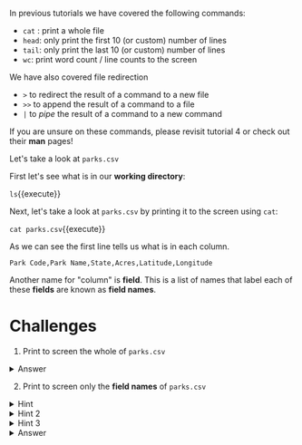In previous tutorials we have covered the following commands:

* `cat` : print a whole file
* `head`: only print the first 10 (or custom) number of lines
* `tail`: only print the last 10 (or custom) number of lines
* `wc`: print word count / line counts to the screen

We have also covered file redirection

* `>` to redirect the result of a command to a new file
* `>>` to append the result of a command to a file
* `|` to *pipe* the result of a command to a new command

If you are unsure on these commands, please revisit tutorial 4 or check out their **man** pages!

Let's take a look at `parks.csv`

First let's see what is in our **working directory**:

`ls`{{execute}}

Next, let's take a look at `parks.csv` by printing it to the
screen using `cat`:

`cat parks.csv`{{execute}}

As we can see the first line tells us what is in each column.

```
Park Code,Park Name,State,Acres,Latitude,Longitude
```

Another name for "column" is **field**. This is a list of names that
label each of these **fields** are known as **field names**.

Challenges
==========

1. Print to screen the whole of `parks.csv`
<details>
    <summary>Answer</summary>
    `cat parks.csv`{{execute}}
</details>

2. Print to screen only the **field names** of `parks.csv`

<details>
    <summary>Hint</summary>
        Remember that the **field names** are found in the
        first line so you only want to print the first line.
</details>
<details>
    <summary>Hint 2</summary>
        Remember you can print the first X number of lines of a file
        using the `head` command.
</details>
<details>
    <summary>Hint 3</summary>
        Remember you can specify the how many lines to print
        with `head` by running it with the parameter `-n`
</details>
<details>
    <summary>Answer</summary>
        `head -n 1 parks.csv`{{execute}}
</details>

<!--
3. Print how many words there are in *fields names* of `parks.csv` -
    **Bonus** try and do it in one command!

<details>
    <summary>Hint (how to count!)</summary>
        Remember that you can find word counts using "wc"
</details>
<details>
    <summary>Hint (one command)</summary>
        Remember that you can pipe the results of one command
        into another using `|`
</details>
<details>
    <summary>Hint (how to find out how to count words)</summary>
        You can read the **man page** for `wc` by running:
        `man wc`{{execute}}
</details>
<details>
    <summary>Hint (what to use to count words)</summary>
        You can specify that you want wc to return character
        count with `-c`, lines with `-l` and words with `-w`
</details>
<details>
    <summary>Answer</summary>
        `head -n 1 parks.csv | wc -w`{{execute}}
</details>
-->


